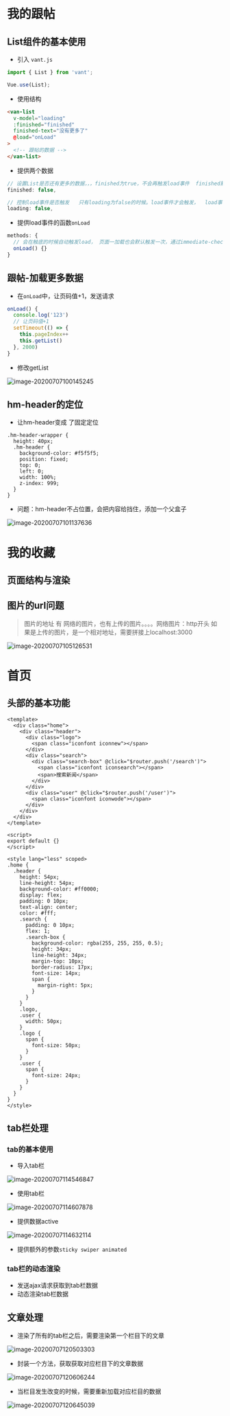 # 我的跟帖

## List组件的基本使用

+ 引入 `vant.js`

```js
import { List } from 'vant';

Vue.use(List);
```

+ 使用结构

```html
<van-list
  v-model="loading"
  :finished="finished"
  finished-text="没有更多了"
  @load="onLoad"
>
  <!-- 跟帖的数据 -->
</van-list>
```

+ 提供两个数据

```js
// 设置List是否还有更多的数据，，，finished为true，不会再触发load事件  finished默认应该为false，在发送ajax中，如果发现没有更多数据了，需要把finished改成true
finished: false,

// 控制load事件是否触发   只有loading为false的时候。load事件才会触发，  load事件触发了，loading自动变成true, 发送完ajax请求，需要把loading改成false
loading: false,
```

+ 提供load事件的函数`onLoad`

```js
methods: {
  // 会在触底的时候自动触发load， 页面一加载也会默认触发一次，通过immediate-check进行关闭  可以通过offset来设置距离底部的距离   我们需要在onload中加载更多的数据
  onLoad() {}
}
```



## 跟帖-加载更多数据

+ 在`onLoad`中，让页码值+1，发送请求

```js
onLoad() {
  console.log('123')
  // 让页码值+1
  setTimeout(() => {
    this.pageIndex++
    this.getList()
  }, 2000)
}
```

+ 修改getList

![image-20200707100145245](images/image-20200707100145245.png)



## hm-header的定位

+ 让hm-header变成 了固定定位

```less
.hm-header-wrapper {
  height: 40px;
  .hm-header {
    background-color: #f5f5f5;
    position: fixed;
    top: 0;
    left: 0;
    width: 100%;
    z-index: 999;
  }
}
```

+ 问题：hm-header不占位置，会把内容给挡住，添加一个父盒子

![image-20200707101137636](images/image-20200707101137636.png)





# 我的收藏

## 页面结构与渲染



## 图片的url问题

> 图片的地址  有 网络的图片，也有上传的图片。。。。网络图片：http开头   如果是上传的图片，是一个相对地址，需要拼接上localhost:3000

![image-20200707105126531](images/image-20200707105126531.png)



# 首页

## 头部的基本功能

```less
<template>
  <div class="home">
    <div class="header">
      <div class="logo">
        <span class="iconfont iconnew"></span>
      </div>
      <div class="search">
        <div class="search-box" @click="$router.push('/search')">
          <span class="iconfont iconsearch"></span>
          <span>搜索新闻</span>
        </div>
      </div>
      <div class="user" @click="$router.push('/user')">
        <span class="iconfont iconwode"></span>
      </div>
    </div>
  </div>
</template>

<script>
export default {}
</script>

<style lang="less" scoped>
.home {
  .header {
    height: 54px;
    line-height: 54px;
    background-color: #ff0000;
    display: flex;
    padding: 0 10px;
    text-align: center;
    color: #fff;
    .search {
      padding: 0 10px;
      flex: 1;
      .search-box {
        background-color: rgba(255, 255, 255, 0.5);
        height: 34px;
        line-height: 34px;
        margin-top: 10px;
        border-radius: 17px;
        font-size: 14px;
        span {
          margin-right: 5px;
        }
      }
    }
    .logo,
    .user {
      width: 50px;
    }
    .logo {
      span {
        font-size: 50px;
      }
    }
    .user {
      span {
        font-size: 24px;
      }
    }
  }
}
</style>

```



## tab栏处理

### tab的基本使用

+ 导入tab栏

![image-20200707114546847](images/image-20200707114546847.png)

+ 使用tab栏

![image-20200707114607878](images/image-20200707114607878.png)

+ 提供数据active

![image-20200707114632114](images/image-20200707114632114.png)

+ 提供额外的参数`sticky swiper animated`



### tab栏的动态渲染

+ 发送ajax请求获取到tab栏数据
+ 动态渲染tab栏数据





## 文章处理

+ 渲染了所有的tab栏之后，需要渲染第一个栏目下的文章

![image-20200707120503303](images/image-20200707120503303.png)

+ 封装一个方法，获取获取对应栏目下的文章数据

![image-20200707120606244](images/image-20200707120606244.png)

+ 当栏目发生改变的时候，需要重新加载对应栏目的数据

![image-20200707120645039](images/image-20200707120645039.png)

